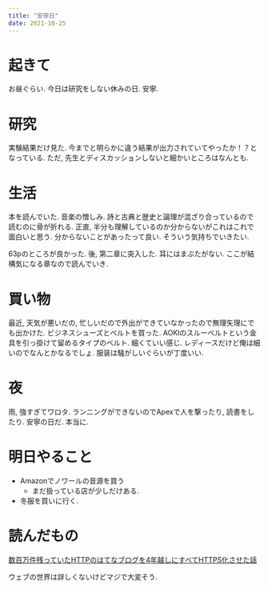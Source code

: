 ```yaml
---
title: "安寧日"
date: 2021-10-25
---
```


# 起きて
お昼ぐらい. 今日は研究をしない休みの日. 安寧.

# 研究
実験結果だけ見た. 今までと明らかに違う結果が出力されていてやったか！？となっている. ただ, 先生とディスカッションしないと細かいところはなんとも.

# 生活
本を読んでいた. 音楽の憎しみ. 詩と古典と歴史と論理が混ざり合っているので読むのに骨が折れる. 正直, 半分も理解しているのか分からないがこれはこれで面白いと思う. 分からないことがあったって良い. そういう気持ちでいきたい.

63pのところが良かった. 後, 第二章に突入した. 耳にはまぶたがない. ここが結構気になる章なので読んでいき.

# 買い物
最近, 天気が悪いだの, 忙しいだので外出ができていなかったので無理矢理にでも出かけた. ビジネスシューズとベルトを買った. AOKIのスルーベルトという金具を引っ掛けて留めるタイプのベルト. 細くていい感じ. レディースだけど俺は細いのでなんとかなるでしょ. 服装は騒がしいぐらいが丁度いい.

# 夜
雨, 強すぎてワロタ. ランニングができないのでApexで人を撃ったり, 読書をしたり. 安寧の日だ. 本当に.

# 明日やること
- Amazonでノワールの音源を買う
  - まだ扱っている店が少しだけある.
- 冬服を買いに行く.

# 読んだもの
[数百万件残っていたHTTPのはてなブログを4年越しにすべてHTTPS化させた話](https://developer.hatenastaff.com/entry/2021/10/25/093000)

ウェブの世界は詳しくないけどマジで大変そう. 